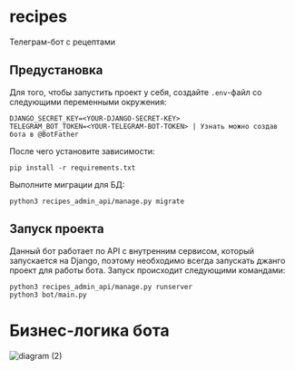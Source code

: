 # recipes
Телеграм-бот с рецептами

## Предустановка
Для того, чтобы запустить проект у себя, создайте `.env`-файл со следующими переменными окружения:
```text
DJANGO_SECRET_KEY=<YOUR-DJANGO-SECRET-KEY>
TELEGRAM_BOT_TOKEN=<YOUR-TELEGRAM-BOT-TOKEN> | Узнать можно создав бота в @BotFather
```

После чего установите зависимости:
```shell
pip install -r requirements.txt
```

Выполните миграции для БД:
```shell
python3 recipes_admin_api/manage.py migrate
```

## Запуск проекта
Данный бот работает по API с внутренним сервисом, который запускается на Django, поэтому необходимо всегда запускать джанго проект для работы бота.
Запуск происходит следующими командами:
```shell
python3 recipes_admin_api/manage.py runserver
python3 bot/main.py
```

# Бизнес-логика бота
![diagram (2)](https://user-images.githubusercontent.com/46388832/191375039-ce859da0-20be-463d-b127-a6c67136cb34.png)
